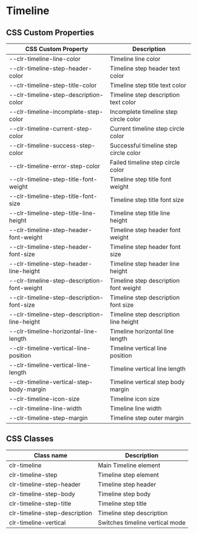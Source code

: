 # Timeline

## CSS Custom Properties

| CSS Custom Property                         | Description                           |
| ------------------------------------------- | ------------------------------------- |
| --clr-timeline-line-color                   | Timeline line color                   |
| --clr-timeline-step-header-color            | Timeline step header text color       |
| --clr-timeline-step-title-color             | Timeline step title text color        |
| --clr-timeline-step-description-color       | Timeline step description text color  |
| --clr-timeline-incomplete-step-color        | Incomplete timeline step circle color |
| --clr-timeline-current-step-color           | Current timeline step circle color    |
| --clr-timeline-success-step-color           | Successful timeline step circle color |
| --clr-timeline-error-step-color             | Failed timeline step circle color     |
| --clr-timeline-step-title-font-weight       | Timeline step title font weight       |
| --clr-timeline-step-title-font-size         | Timeline step title font size         |
| --clr-timeline-step-title-line-height       | Timeline step title line height       |
| --clr-timeline-step-header-font-weight      | Timeline step header font weight      |
| --clr-timeline-step-header-font-size        | Timeline step header font size        |
| --clr-timeline-step-header-line-height      | Timeline step header line height      |
| --clr-timeline-step-description-font-weight | Timeline step description font weight |
| --clr-timeline-step-description-font-size   | Timeline step description font size   |
| --clr-timeline-step-description-line-height | Timeline step description line height |
| --clr-timeline-horizontal-line-length       | Timeline horizontal line length       |
| --clr-timeline-vertical-line-position       | Timeline vertical line position       |
| --clr-timeline-vertical-line-length         | Timeline vertical line length         |
| --clr-timeline-vertical-step-body-margin    | Timeline vertical step body margin    |
| --clr-timeline-icon-size                    | Timeline icon size                    |
| --clr-timeline-line-width                   | Timeline line width                   |
| --clr-timeline-step-margin                  | Timeline step outer margin            |

## CSS Classes

| Class name                    | Description                     |
| ----------------------------- | ------------------------------- |
| clr-timeline                  | Main Timeline element           |
| clr-timeline-step             | Timeline step element           |
| clr-timeline-step-header      | Timeline step header            |
| clr-timeline-step-body        | Timeline step body              |
| clr-timeline-step-title       | Timeline step title             |
| clr-timeline-step-description | Timeline step description       |
| clr-timeline-vertical         | Switches timeline vertical mode |
